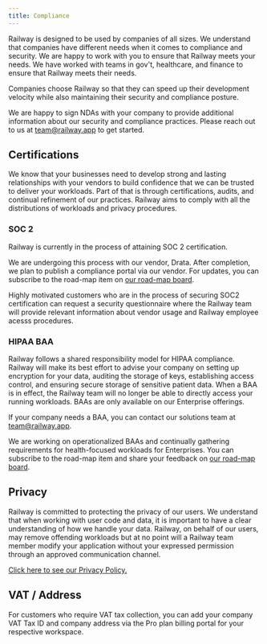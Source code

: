 ```yaml
---
title: Compliance
---
```


Railway is designed to be used by companies of all sizes. We understand that companies have different needs when it comes to compliance and security. We are happy to work with you to ensure that Railway meets your needs. We have worked with teams in gov't, healthcare, and finance to ensure that Railway meets their needs. 

Companies choose Railway so that they can speed up their development velocity while also maintaining their security and compliance posture.

We are happy to sign NDAs with your company to provide additional information about our security and compliance practices. Please reach out to us at [team@railway.app](mailto:team@railway.app) to get started.

## Certifications

We know that your businesses need to develop strong and lasting relationships with your vendors to build confidence that we can be trusted to deliver your workloads. Part of that is through certifications, audits, and continual refinement of our practices. Railway aims to comply with all the distributions of workloads and privacy procedures.

### SOC 2

Railway is currently in the process of attaining SOC 2 certification. 

We are undergoing this process with our vendor, Drata. After completion, we plan to publish a compliance portal via our vendor. For updates, you can subscribe to the road-map item on [our road-map board](https://railway.canny.io/feature-requests/p/compliance).

Highly motivated customers who are in the process of securing SOC2 certification can request a security questionnaire where the Railway team will provide relevant information about vendor usage and Railway employee acesss procedures.

### HIPAA BAA

Railway follows a shared responsibility model for HIPAA compliance. Railway will make its best effort to advise your company on setting up encryption for your data, auditing the storage of keys, establishing access control, and ensuring secure storage of sensitive patient data. When a BAA is in effect, the Railway team will no longer be able to directly access your running workloads. BAAs are only available on our Enterprise offerings.

If your company needs a BAA, you can contact our solutions team at [team@railway.app](mailto:team@railway.app).

We are working on operationalized BAAs and continually gathering requirements for health-focused workloads for Enterprises. You can subscribe to the road-map item and share your feedback on [our road-map board](https://railway.canny.io/feature-requests/p/compliance).

## Privacy

Railway is committed to protecting the privacy of our users. We understand that when working with user code and data, it is important to have a clear understanding of how we handle your data. Railway, on behalf of our users, may remove offending workloads but at no point will a Railway team member modify your application without your expressed permission through an approved communication channel.

[Click here to see our Privacy Policy.](https://railway.app/legal/privacy)

## VAT / Address

For customers who require VAT tax collection, you can add your company VAT Tax ID and company address via the Pro plan billing portal for your respective workspace.
